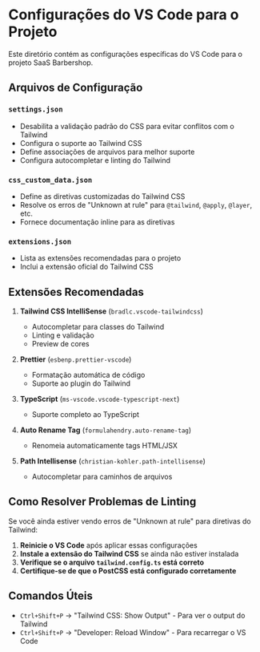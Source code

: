 # Configurações do VS Code para o Projeto

Este diretório contém as configurações específicas do VS Code para o projeto SaaS Barbershop.

## Arquivos de Configuração

### `settings.json`

- Desabilita a validação padrão do CSS para evitar conflitos com o Tailwind
- Configura o suporte ao Tailwind CSS
- Define associações de arquivos para melhor suporte
- Configura autocompletar e linting do Tailwind

### `css_custom_data.json`

- Define as diretivas customizadas do Tailwind CSS
- Resolve os erros de "Unknown at rule" para `@tailwind`, `@apply`, `@layer`, etc.
- Fornece documentação inline para as diretivas

### `extensions.json`

- Lista as extensões recomendadas para o projeto
- Inclui a extensão oficial do Tailwind CSS

## Extensões Recomendadas

1. **Tailwind CSS IntelliSense** (`bradlc.vscode-tailwindcss`)
   - Autocompletar para classes do Tailwind
   - Linting e validação
   - Preview de cores

2. **Prettier** (`esbenp.prettier-vscode`)
   - Formatação automática de código
   - Suporte ao plugin do Tailwind

3. **TypeScript** (`ms-vscode.vscode-typescript-next`)
   - Suporte completo ao TypeScript

4. **Auto Rename Tag** (`formulahendry.auto-rename-tag`)
   - Renomeia automaticamente tags HTML/JSX

5. **Path Intellisense** (`christian-kohler.path-intellisense`)
   - Autocompletar para caminhos de arquivos

## Como Resolver Problemas de Linting

Se você ainda estiver vendo erros de "Unknown at rule" para diretivas do Tailwind:

1. **Reinicie o VS Code** após aplicar essas configurações
2. **Instale a extensão do Tailwind CSS** se ainda não estiver instalada
3. **Verifique se o arquivo `tailwind.config.ts` está correto**
4. **Certifique-se de que o PostCSS está configurado corretamente**

## Comandos Úteis

- `Ctrl+Shift+P` → "Tailwind CSS: Show Output" - Para ver o output do Tailwind
- `Ctrl+Shift+P` → "Developer: Reload Window" - Para recarregar o VS Code
